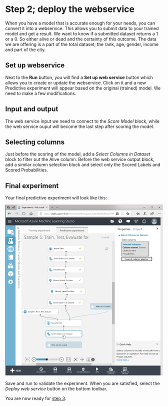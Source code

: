 # Step 2; deploy the webservice

When you have a model that is accurate enough for your needs, you can convert it into a webservice. This allows you to submit data to your trained model and get a result. We want to know if a submitted dataset returns a 1 or a 0. So either alive or dead and the certainty of this outcome.
The data we are offering is a part of the total dataset; the rank, age, gender, income and part of the city.

## Set up webservice

Next to the **Run** button, you will find a **Set up web service** button which allows you to create or update the webservice. Click on it and a new Predictive experiment will appear based on the original (trained) model. We need to make a few modifications.

## Input and output

The web service input we need to connect to the *Score Model* block, while the web service ouput will become the last step after scoring the model.

## Selecting columns

Just before the scoring of the model, add a *Select Columns in Dataset* block to filter out the Alive column. Before the web service output block, add a similar column selection block and select only the Scored Labels and Scored Probabilities.

## Final experiment

Your final predictive experiment will look like this:

![azuremlpredictive.png](azuremlpredictive.png)

Save and run to validate the experiment. When you are satisfied, select the *Deploy web service* button on the bottom toolbar. 

You are now ready for [step 3](step3.md).
